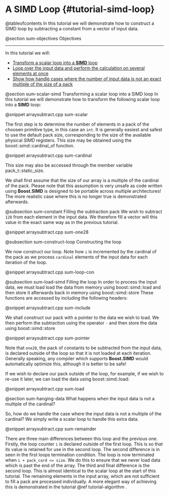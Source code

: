 A SIMD Loop {#tutorial-simd-loop}
=========

@tableofcontents
In this tutorial we will demonstrate how to construct a SIMD loop by subtracting a constant
from a vector of input data.

@section sum-objectives Objectives

-------------------------------------

In this tutorial we will:
- [Transform a scalar loop into a __SIMD__ loop](#sum-scalar-simd)
- [Loop over the input data and perform the calculation on several elements at once](#sum-construct-loop)
- [Show how handle cases where the number of input data is not an exact multiple of the size of a pack](#sum-hanging-data)

@section sum-scalar-simd Transforming a scalar loop into a SIMD loop
In this tutorial we will demonstrate how to transform the following scalar loop into a __SIMD__ loop:

@snippet arraysubtract.cpp sum-scalar

The first step is to determine the number of elements in a pack of the choosen primitive type, in this
case an `int`.  It is generally easiest and safest to use the default pack size, corresponding to the
size of the available physical _SIMD_ registers. This size may be obtained using the
boost::simd::cardinal\_of function.

@snippet arraysubtract.cpp sum-cardinal

This size may also be accessed through the member variable pack_t::static_size.

We shall first assume that the size of our array is a multiple of the cardinal of the pack.
Please note that this assumption is very unsafe as code written
using **Boost.SIMD** is designed to be portable across multiple architectures! The more realistic case
where this is no longer true is demonstrated afterwards.

@subsection sum-constant Filling the subtraction pack
We wish to subtract `128` from each element in the input data. We therefore fill a vector will this
value in the exact same way as in the previous tutorial.

@snippet arraysubtract.cpp sum-one28

@subsection sum-construct-loop Constructing the loop

We now construct our loop. Note how `i` is incremented by the cardinal of the pack as we process `cardinal`
elements of the input data for each iteration of the loop.

@snippet arraysubtract.cpp sum-loop-con

@subsection sum-load-simd Filling the loop
In order to process the input data, we must
load load the data from memory using boost::simd::load and then store it afterwards back in memory
using boost::simd::store These functions are accessed by including the following headers:

@snippet arraysubtract.cpp sum-include

We shall construct our pack with a pointer to the data we wish to load. We then perform the subtraction
using the operator `-` and then store the data using boost::simd::store

@snippet arraysubtract.cpp sum-pointer

Note that `one28`, the pack of constants to be subtracted from the input data, is declared outside
of the loop so that it is not loaded at each iteration.
Generally speaking, any compiler which supports **Boost.SIMD** would automatically optimize this,
although it is better to be safe!

If we wish to declare our pack outside of the loop, for example, if we wish to re-use it later,
we can load the data using boost::simd::load:

@snippet arraysubtract.cpp sum-load

@section sum-hanging-data What happens when the input data is not a multiple of the cardinal?

So, how do we handle the case where the input data is not a multiple of the cardinal? We simply
write a scalar loop to handle this extra data.

@snippet arraysubtract.cpp sum-remainder

There are three main differences between this loop and the previous one. Firstly, the loop counter `i`
is declared outside of the first loop. This is so that its value is retained for use in the second loop.
The second difference is in seen in the first loops termination condition. The loop is now terminated when
`i + pack_card <= size`. We do this to ensure that we never load data which is past the end of the array.
The third and final difference is the second loop. This is almost identical to the scalar loop at the start
of this tutorial. The remaining elements in the input array, which are not sufficient to fill a pack
are processed individually. A more elegant way of achieving this is demonstrated in the tutorial
@ref tutorial-algorithm .

